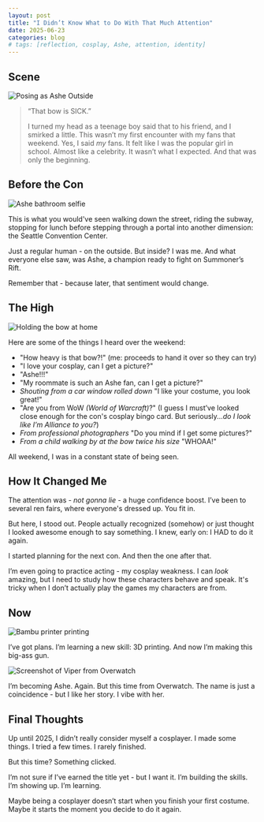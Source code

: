 ```yaml
---
layout: post
title: "I Didn’t Know What to Do With That Much Attention"
date: 2025-06-23
categories: blog
# tags: [reflection, cosplay, Ashe, attention, identity]
---
```



## Scene

![Posing as Ashe Outside](/assets/images/20250309_125616.jpg)

> “That bow is SICK.” 
>
> I turned my head as a teenage boy said that to his friend, and I smirked a little. This wasn’t my first encounter with my fans that weekend. Yes, I said *my* fans. It felt like I was the popular girl in school. Almost like a celebrity. It wasn’t what I expected. And that was only the beginning.

## Before the Con

![Ashe bathroom selfie](/assets/images/bathroom_selfie.jpg)

This is what you would've seen walking down the street, riding the subway, stopping for lunch before stepping through a portal into another dimension: the Seattle Convention Center. 

Just a regular human - on the outside. But inside? I was me. And what everyone else saw, was Ashe, a champion ready to fight on Summoner’s Rift. 

Remember that - because later, that sentiment would change.

## The High

![Holding the bow at home](/assets/images/big_ass_bow_edit.jpg)

Here are some of the things I heard over the weekend:
* "How heavy is that bow?!" (me: proceeds to hand it over so they can try)
* "I love your cosplay, can I get a picture?"
* "Ashe!!!"
* "My roommate is such an Ashe fan, can I get a picture?"
* *Shouting from a car window rolled down* "I like your costume, you look great!"
* "Are you from WoW *(World of Warcraft)*?" (I guess I must’ve looked close enough for the con's cosplay bingo card. But seriously...*do I look like I’m Alliance to you?*)
* *From professional photographers* "Do you mind if I get some pictures?"
* *From a child walking by at the bow twice his size* "WHOAA!"

All weekend, I was in a constant state of being seen.

## How It Changed Me

The attention was - *not gonna lie* - a huge confidence boost. I’ve been to several ren fairs, where everyone's dressed up. You fit in. 

But here, I stood out. People actually recognized (somehow) or just thought I looked awesome enough to say something. I knew, early on: I HAD to do it again.

I started planning for the next con. And then the one after that.

I’m even going to practice acting - my cosplay weakness. I can *look* amazing, but I need to study how these characters behave and speak. It's tricky when I don’t actually play the games my characters are from.

## Now

![Bambu printer printing](/assets/images/printer_screen.jpg)

I’ve got plans. I’m learning a new skill: 3D printing. And now I’m making this big-ass gun.

![Screenshot of Viper from Overwatch](/assets/images/viper_rifle.webp)

I’m becoming Ashe. Again. But this time from Overwatch. The name is just a coincidence - but I like her story. I vibe with her.

## Final Thoughts

Up until 2025, I didn’t really consider myself a cosplayer. I made some things. I tried a few times. I rarely finished.

But this time? Something clicked.

I’m not sure if I’ve earned the title yet - but I want it. I’m building the skills. I’m showing up. I’m learning.

Maybe being a cosplayer doesn’t start when you finish your first costume. Maybe it starts the moment you decide to do it again.
